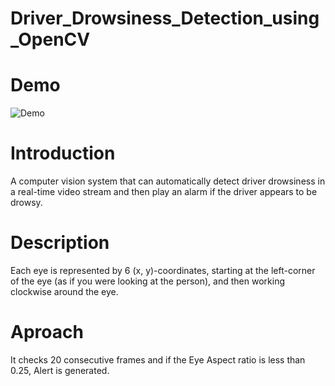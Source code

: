 # Driver_Drowsiness_Detection_using_OpenCV

# Demo
![ Demo](/demo.gif)

# Introduction
A computer vision system that can automatically detect driver drowsiness in a real-time video stream and then play an alarm if the driver appears to be drowsy.

# Description
Each eye is represented by 6 (x, y)-coordinates, starting at the left-corner of the eye (as if you were looking at the person), and then working clockwise around the eye.


# Aproach
It checks 20 consecutive frames and if the Eye Aspect ratio is less than 0.25, Alert is generated.
